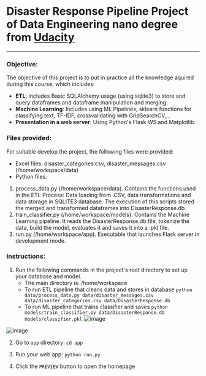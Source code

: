 # Disaster Response Pipeline Project of Data Engineering nano degree from [Udacity](https://learn.udacity.com/paid-courses/cd0018/)
---
### Objective: 
The objective of this project is to put in practice all the knowledge aquired during this course, which includes:
- **ETL**: Includes Basic SQLAlchemy usage (using sqlite3) to store and query dataframes and dataframe manipulation and merging.
- **Machine Learning**: Includes using ML Pipelines, sklearn functions for classifying text, TF-IDF, crossvalidating with GridSearchCV,...
- **Presentation in a web server**: Using Python's Flask WS and Matplotlib.

### Files provided:
For suitable develop the project, the following files were provided:
- Excel files: disaster_categories.csv, disaster_messages.csv (/home/workspace/data)
- Python files:
1. process_data.py (/home/workspace/data). Contains the functions used in the ETL Process: Data loading from .CSV, data transformations and data storage in SQLITE3 database. The execution of this scripts stored the merged and transformed dataframes into DisasterResponse.db.
2. train_classifier.py (/home/workspace/models). Contains the Machine Learning pipeline. It reads the DisasterResponse.db file, tokenize the data, build the model, evaluates it and saves it into a .pkl file. 
3. run.py (/home/workspace/app). Executable that launches Flask server in development mode. 




### Instructions:
1. Run the following commands in the project's root directory to set up your database and model.
    - The main directory is: /home/workspace
    - To run ETL pipeline that cleans data and stores in database
        `python data/process_data.py data/disaster_messages.csv data/disaster_categories.csv data/DisasterResponse.db`
    - To run ML pipeline that trains classifier and saves
        `python models/train_classifier.py data/DisasterResponse.db models/classifier.pkl`
![image](https://user-images.githubusercontent.com/46486273/211402525-f57a42fb-3534-4c97-82da-20e177be5d63.png)

![image](https://user-images.githubusercontent.com/46486273/211410964-bd5e2683-2af0-4923-bff7-4fde182f4b2f.png)


2. Go to `app` directory: `cd app`

3. Run your web app: `python run.py`

4. Click the `PREVIEW` button to open the homepage
